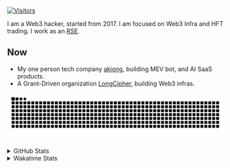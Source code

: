 <!-- markdownlint-disable MD041 MD010 MD033 -->
[![Visitors](https://api.visitorbadge.io/api/daily?path=Akagi201%2FAkagi201&label=Visitors%20Today&countColor=%2337d67a)](https://visitorbadge.io/status?path=Akagi201%2FAkagi201)

I am a Web3 hacker, started from 2017. I am focused on Web3 Infra and HFT trading.
I work as an [RSE](https://us-rse.org/about/what-is-an-rse/).

## Now

* My one person tech company [akjong](https://github.com/akjong), building MEV bot, and AI SaaS products.
* A Grant-Driven organization [LongCipher](https://github.com/longcipher), building Web3 infras.

[![github contribution grid snake animation](https://raw.githubusercontent.com/Akagi201/Akagi201/output/github-contribution-grid-snake.svg#gh-light-mode-only)](https://github.com/Akagi201)

<details>
<summary>GitHub Stats</summary>
  <a href="https://github.com/Akagi201"><img alt="Profile Detail" src="https://raw.githubusercontent.com/Akagi201/Akagi201/master/profile-summary-card-output/dracula/0-profile-details.svg" /></a>
  <a href="https://github.com/Akagi201"><img alt="Github Stats" src="https://raw.githubusercontent.com/Akagi201/Akagi201/master/profile-summary-card-output/dracula/3-stats.svg" /></a>
  <a href="https://github.com/Akagi201"><img alt="Lang By Commits" src="https://raw.githubusercontent.com/Akagi201/Akagi201/master/profile-summary-card-output/dracula/2-most-commit-language.svg" /></a>
</details>

<details>
<summary>Wakatime Stats</summary>
<br>

<!--START_SECTION:waka-->

```txt
From: 20 April 2025 - To: 27 April 2025

Total Time: 26 hrs 50 mins

Other        12 hrs 52 mins  ████████████░░░░░░░░░░░░░   47.96 %
Rust         7 hrs 18 mins   ██████▓░░░░░░░░░░░░░░░░░░   27.26 %
sh           1 hr 52 mins    █▓░░░░░░░░░░░░░░░░░░░░░░░   06.97 %
Markdown     1 hr 23 mins    █▒░░░░░░░░░░░░░░░░░░░░░░░   05.21 %
TOML         41 mins         ▓░░░░░░░░░░░░░░░░░░░░░░░░   02.55 %
TypeScript   36 mins         ▓░░░░░░░░░░░░░░░░░░░░░░░░   02.24 %
Go           22 mins         ▒░░░░░░░░░░░░░░░░░░░░░░░░   01.37 %
YAML         17 mins         ▒░░░░░░░░░░░░░░░░░░░░░░░░   01.08 %
Svelte       15 mins         ▒░░░░░░░░░░░░░░░░░░░░░░░░   00.97 %
Text         15 mins         ▒░░░░░░░░░░░░░░░░░░░░░░░░   00.94 %
```

<!--END_SECTION:waka-->

</details>
